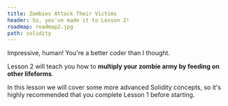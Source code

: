 ```yaml
---
title: Zombies Attack Their Victims
header: So, you've made it to Lesson 2!
roadmap: roadmap2.jpg
path: solidity
---
```


Impressive, human! You're a better coder than I thought.

Lesson 2 will teach you how to **multiply your zombie army by feeding on other lifeforms**.

In this lesson we will cover some more advanced Solidity concepts, so it's highly
recommended that you complete Lesson 1 before starting.
